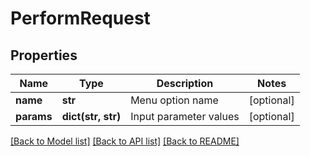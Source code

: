 # PerformRequest

## Properties
Name | Type | Description | Notes
------------ | ------------- | ------------- | -------------
**name** | **str** | Menu option name | [optional] 
**params** | **dict(str, str)** | Input parameter values | [optional] 

[[Back to Model list]](../README.md#documentation-for-models) [[Back to API list]](../README.md#documentation-for-api-endpoints) [[Back to README]](../README.md)


